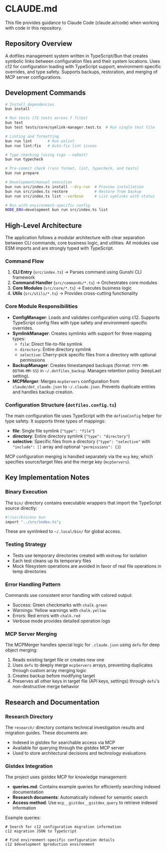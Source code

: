 # CLAUDE.md

This file provides guidance to Claude Code (claude.ai/code) when working with code in this repository.

## Repository Overview

A dotfiles management system written in TypeScript/Bun that creates symbolic links between configuration files and their system locations. Uses c12 for configuration loading with TypeScript support, environment-specific overrides, and type safety. Supports backups, restoration, and merging of MCP server configurations.

## Development Commands

```bash
# Install dependencies
bun install

# Run tests (72 tests across 7 files)
bun test
bun test tests/core/symlink-manager.test.ts  # Run single test file

# Linting and formatting
bun run lint       # Run oxlint
bun run lint:fix   # Auto-fix lint issues

# Type checking (using tsgo --noEmit)
bun run typecheck

# Pre-commit check (runs format, lint, typecheck, and tests)
bun run prepare

# Development/manual execution
bun run src/index.ts install --dry-run  # Preview installation
bun run src/index.ts restore            # Restore from backup
bun run src/index.ts list --verbose     # List symlinks with status

# Run with environment-specific config
NODE_ENV=development bun run src/index.ts list
```

## High-Level Architecture

The application follows a modular architecture with clear separation between CLI commands, core business logic, and utilities. All modules use ESM imports and are strongly typed with TypeScript.

### Command Flow

1. **CLI Entry** (`src/index.ts`) → Parses command using Gunshi CLI framework
2. **Command Handler** (`src/commands/*.ts`) → Orchestrates core modules
3. **Core Modules** (`src/core/*.ts`) → Executes business logic
4. **Utils** (`src/utils/*.ts`) → Provides cross-cutting functionality

### Core Module Responsibilities

- **ConfigManager**: Loads and validates configuration using c12. Supports TypeScript config files with type safety and environment-specific overrides.
- **SymlinkManager**: Creates symlinks with support for three mapping types:
  - `file`: Direct file-to-file symlink
  - `directory`: Entire directory symlink
  - `selective`: Cherry-pick specific files from a directory with optional permissions
- **BackupManager**: Creates timestamped backups (format: `YYYY-MM-DDTHH-MM-SS`) in `~/.dotfiles_backup`. Manages retention policy (keepLast setting).
- **MCPMerger**: Merges `mcpServers` configuration from `claude/dot_claude.json` to `~/.claude.json`. Prevents duplicate entries and handles backup creation.

### Configuration Structure (`dotfiles.config.ts`)

The main configuration file uses TypeScript with the `defineConfig` helper for type safety. It supports three types of mappings:

- **file**: Single file symlink (`"type": "file"`)
- **directory**: Entire directory symlink (`"type": "directory"`)
- **selective**: Specific files from a directory (`"type": "selective"` with `"include": []` array and optional `"permissions": {}`)

MCP configuration merging is handled separately via the `mcp` key, which specifies source/target files and the merge key (`mcpServers`).

## Key Implementation Notes

### Binary Execution

The `bin/` directory contains executable wrappers that import the TypeScript source directly:

```bash
#!/usr/bin/env bun
import "../src/index.ts";
```

These are symlinked to `~/.local/bin/` for global access.

### Testing Strategy

- Tests use temporary directories created with `mkdtemp` for isolation
- Each test cleans up its temporary files
- Mock filesystem operations are avoided in favor of real file operations in temp directories

### Error Handling Pattern

Commands use consistent error handling with colored output:

- Success: Green checkmarks with `chalk.green`
- Warnings: Yellow warnings with `chalk.yellow`
- Errors: Red errors with `chalk.red`
- Verbose mode provides detailed operation logs

### MCP Server Merging

The MCPMerger handles special logic for `.claude.json` using `defu` for deep object merging:

1. Reads existing target file or creates new one
2. Uses `defu` to deeply merge `mcpServers` arrays, preventing duplicates through custom array merging logic
3. Creates backup before modifying target
4. Preserves all other keys in target file (API keys, settings) through `defu`'s non-destructive merge behavior

## Research and Documentation

### Research Directory

The `research/` directory contains technical investigation results and migration guides. These documents are:

- Indexed in gistdex for searchable access via MCP
- Available for querying through the gistdex MCP server
- Used to store architectural decisions and technology evaluations

### Gistdex Integration

The project uses gistdex MCP for knowledge management:

- **queries.md**: Contains example queries for efficiently searching indexed documentation
- **Research documents**: Automatically indexed for semantic search
- **Access method**: Use `mcp__gistdex__gistdex_query` to retrieve indexed information

Example queries:

```
# Search for c12 configuration migration information
c12 migration JSON to TypeScript

# Find environment-specific configuration details
c12 $development $production environment
```
